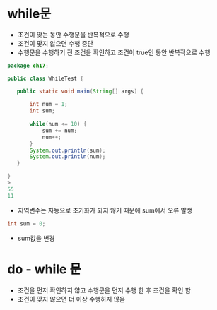 # while문

- 조건이 맞는 동안 수행문을 반복적으로 수행
- 조건이 맞지 않으면 수행 중단
- 수행문을 수행하기 전 조건을 확인하고 조건이 true인 동안 반복적으로 수행

 ```java
 package ch17;
 
 public class WhileTest {
 
 	public static void main(String[] args) {
 		
 		int num = 1;
 		int sum;
 		
 		while(num <= 10) {
 			sum += num;
 			num++;
 		}
 		System.out.println(sum);
 		System.out.println(num);
 	}
 
 }
 >
 55
 11
 ```

- 지역변수는 자동으로 초기화가 되지 않기 때문에 sum에서 오류 발생

```java
int sum = 0;
```

- sum값을 변경

# do - while 문

- 조건을 먼저 확인하지 않고 수행문을 먼저 수행 한 후 조건을 확인 함
- 조건이 맞지 않으면 더 이상 수행하지 않음

  

